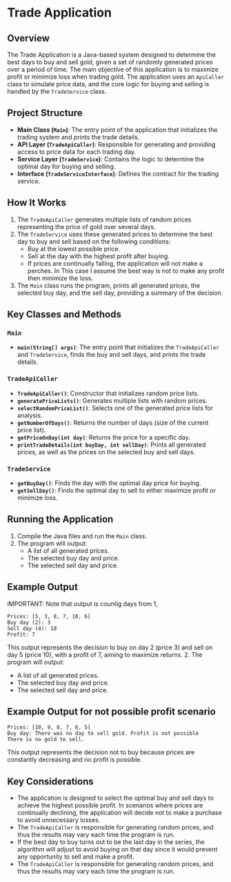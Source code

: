 # Trade Application

## Overview
The Trade Application is a Java-based system designed to determine the best days to buy and sell gold, given a set of randomly generated prices over a period of time. The main objective of this application is to maximize profit or minimize loss when trading gold. The application uses an `ApiCaller` class to simulate price data, and the core logic for buying and selling is handled by the `TradeService` class.

## Project Structure
- **Main Class (`Main`)**: The entry point of the application that initializes the trading system and prints the trade details.
- **API Layer (`TradeApiCaller`)**: Responsible for generating and providing access to price data for each trading day.
- **Service Layer (`TradeService`)**: Contains the logic to determine the optimal day for buying and selling.
- **Interface (`TradeServiceInterface`)**: Defines the contract for the trading service.

## How It Works
1. The `TradeApiCaller` generates multiple lists of random prices representing the price of gold over several days.
2. The `TradeService` uses these generated prices to determine the best day to buy and sell based on the following conditions:
    - Buy at the lowest possible price.
    - Sell at the day with the highest profit after buying.
    - If prices are continually falling, the application will not make a perches. In This case I assume the best way is not to make any profit then minimize the loss.
3. The `Main` class runs the program, prints all generated prices, the selected buy day, and the sell day, providing a summary of the decision.

## Key Classes and Methods
### `Main`
- **`main(String[] args)`**: The entry point that initializes the `TradeApiCaller` and `TradeService`, finds the buy and sell days, and prints the trade details.

### `TradeApiCaller`
- **`TradeApiCaller()`**: Constructor that initializes random price lists.
- **`generatePriceLists()`**: Generates multiple lists with random prices.
- **`selectRandomPriceList()`**: Selects one of the generated price lists for analysis.
- **`getNumberOfDays()`**: Returns the number of days (size of the current price list).
- **`getPriceOnDay(int day)`**: Returns the price for a specific day.
- **`printTradeDetails(int buyDay, int sellDay)`**: Prints all generated prices, as well as the prices on the selected buy and sell days.

### `TradeService`
- **`getBuyDay()`**: Finds the day with the optimal day price for buying.
- **`getSellDay()`**: Finds the optimal day to sell to either maximize profit or minimize loss.

## Running the Application
1. Compile the Java files and run the `Main` class.
2. The program will output:
    - A list of all generated prices.
    - The selected buy day and price.
    - The selected sell day and price.

## Example Output

IMPORTANT: Note that output is countig days from 1,&#x20;

```
Prices: [5, 3, 8, 7, 10, 6]
Buy day (2): 3
Sell day (4): 10
Profit: 7
```

This output represents the decision to buy on day 2 (price 3) and sell on day 5 (price 10), with a profit of 7, aiming to maximize returns. 2. The program will output:

- A list of all generated prices.
- The selected buy day and price.
- The selected sell day and price.

## Example Output for not possible profit scenario

```
Prices: [10, 9, 8, 7, 6, 5]
Buy day: There was no day to sell gold. Profit is not possible
There is no gold to sell.
```

This output represents the decision not to buy because prices are constantly decreasing and no profit is possible.

## Key Considerations

- The application is designed to select the optimal buy and sell days to achieve the highest possible profit. In scenarios where prices are continually declining, the application will decide not to make a purchase to avoid unnecessary losses.
- The `TradeApiCaller` is responsible for generating random prices, and thus the results may vary each time the program is run.
- If the best day to buy turns out to be the last day in the series, the algorithm will adjust to avoid buying on that day since it would prevent any opportunity to sell and make a profit.&#x20;
- The `TradeApiCaller` is responsible for generating random prices, and thus the results may vary each time the program is run.

